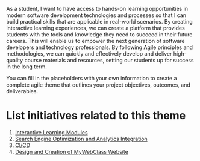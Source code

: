 As a student, I want to have access to hands-on learning opportunities in modern software development technologies and processes so that I can build practical skills that are applicable in real-world scenarios. By creating interactive learning experiences, we can create a platform that provides students with the tools and knowledge they need to succeed in their future careers. This will enable us to empower the next generation of software developers and technology professionals. By following Agile principles and methodologies, we can quickly and effectively develop and deliver high-quality course materials and resources, setting our students up for success in the long term.

You can fill in the placeholders with your own information to create a complete agile theme that outlines your project objectives, outcomes, and deliverables.

# List initiatives related to this theme
1. [Interactive Learning Modules](documentation/templates/theme/initiatives/initiative_template.md)
2. [Search Engine Optimization and Analytics Integration](documentation/templates/theme/initiatives/initiative_template.md)
3. [CI/CD](documentation/templates/theme/initiatives/initiative_template.md)
4. [Design and Creation of MyWebClass Website](documentation/templates/theme/initiatives/initiative_template.md)

